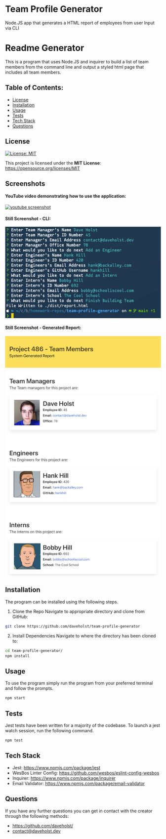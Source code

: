 # Team Profile Generator

Node.JS app that generates a HTML report of employees from user Input via CLI

# Readme Generator

This is a program that uses Node.JS and inquirer to build a list of team members from the command line and output a styled html page that includes all team members.

## Table of Contents:

- [License](#License)
- [Installation](#Installation)
- [Usage](#Usage)
- [Tests](#Tests)
- [Tech Stack](#Tech-Stack)
- [Questions](#Questions)

## License

[![License: MIT](https://img.shields.io/badge/License-MIT-yellow.svg)](https://opensource.org/licenses/MIT)

This project is licensed under the **MIT License**: https://opensource.org/licenses/MIT

## Screenshots

#### YouTube video demonstrating how to use the application:

[![youtube screenshot](http://img.youtube.com/vi/PCDo1_-s0aY/0.jpg)](http://www.youtube.com/watch?v=PCDo1_-s0aY)

#### Still Screenshot - CLI:

![cli screenshot](./assets/screenshots/cli-screenshot.jpg)

#### Still Screenshot - Generated Report:

![report screenshot](./assets/screenshots/report-screenshot.jpg)

## Installation

The program can be installed using the following steps.

1. Clone the Repo
   Navigate to appropriate directory and clone from GitHub:

```bash
git clone https://github.com/daveholst/team-profile-generator
```

2. Install Dependencies
   Navigate to where the directory has been cloned to:

```bash
cd team-profile-generator/
npm install
```

## Usage

To use the program simply run the program from your preferred terminal and follow the prompts.

```bash
npm start
```

## Tests

Jest tests have been written for a majority of the codebase. To launch a jest watch session, run the following command.

```bash
npm test
```

## Tech Stack

- Jest: https://www.npmjs.com/package/jest
- WesBos Linter Config: https://github.com/wesbos/eslint-config-wesbos
- Inquirer: https://www.npmjs.com/package/inquirer
- Email Validator: https://www.npmjs.com/package/email-validator

## Questions

If you have any further questions you can get in contact with the creator through the following methods:

- https://github.com/daveholst/
- contact@daveholst.dev
